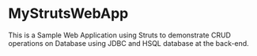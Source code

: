 MyStrutsWebApp
==============
This is a Sample Web Application using Struts to demonstrate CRUD operations on Database using JDBC and HSQL database at the back-end.